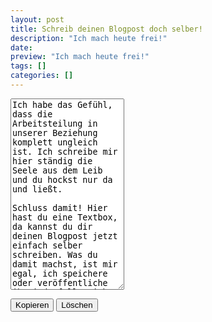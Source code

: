```yaml
---
layout: post
title: Schreib deinen Blogpost doch selber!
description: "Ich mach heute frei!"
date: 
preview: "Ich mach heute frei!"
tags: []
categories: []
---
```


<textarea id="user-input" name="user-input" rows="20">
Ich habe das Gefühl, dass die Arbeitsteilung in unserer Beziehung komplett ungleich ist. Ich schreibe mir hier ständig die Seele aus dem Leib und du hockst nur da und ließt.

Schluss damit! Hier hast du eine Textbox, da kannst du dir deinen Blogpost jetzt einfach selber schreiben. Was du damit machst, ist mir egal, ich speichere oder veröffentliche ihn jedenfalls nicht!
</textarea>
<button id="copy">Kopieren</button>
<button id="delete">Löschen</button>

<script src="{{ 'assets\scripts\copy-delete-buttons.js' | relative_url }}">